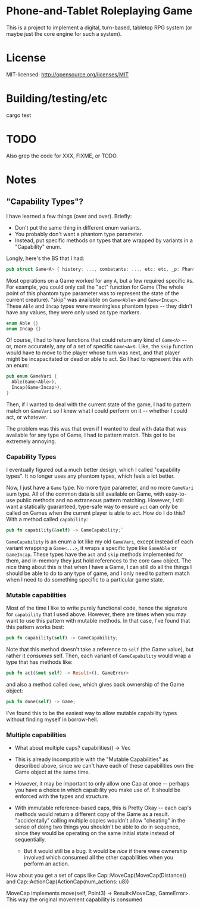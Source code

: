 # Phone-and-Tablet Roleplaying Game

This is a project to implement a digital, turn-based, tabletop RPG system (or
maybe just the core engine for such a system).

# License

MIT-licensed: http://opensource.org/licenses/MIT

# Building/testing/etc

cargo test

# TODO

Also grep the code for XXX, FIXME, or TODO.



# Notes

## "Capability Types"?

I have learned a few things (over and over). Briefly:

- Don't put the same thing in different enum variants.
- You probably don't want a phantom type parameter.
- Instead, put specific methods on types that are wrapped by variants in a
  "Capability" enum.

Longly, here's the BS that I had:

```rust
pub struct Game<A> { history: ..., combatants: ..., etc: etc, _p: PhantomData}
```

Most operations on a Game worked for any `A`, but a few required specific `A`s.
For example, you could only call the "act" function for Game<Able> (The whole
point of this phantom type parameter was to represent the state of the current
creature). "skip" was available on `Game<Able>` and `Game<Incap>`. These `Able`
and `Incap` types were meaningless phantom types -- they didn't have any values,
they were only used as type markers.

```rust
enum Able {}
enum Incap {}
```

Of course, I had to have functions that could return any kind of `Game<A>` --
or, more accurately, any of a set of specific `Game<A>`s. Like, the `skip`
function would have to move to the player whose turn was next, and that player
might be incapacitated or dead or able to act. So I had to represent this with
an enum:

```rust
pub enum GameVari {
  Able(Game<Able>),
  Incap(Game<Incap>),
}
```

Then, if I wanted to deal with the current state of the game, I had to pattern
match on `GameVari` so I knew what I could perform on it -- whether I could act,
or whatever.

The problem was this was that even if I wanted to deal with data that was
available for any type of Game, I had to pattern match. This got to be extremely
annoying.

### Capability Types

I eventually figured out a much better design, which I called "capability
types". It no longer uses any phantom types, which feels a lot better.

Now, I just have a `Game` type. No more type parameter, and no more `GameVari`
sum type. All of the common data is still available on Game, with easy-to-use
public methods and no extraneous pattern matching. However, I still want a
statically guaranteed, type-safe way to ensure `act` can only be called on Games
when the current player is able to act. How do I do this? With a method called
`capability`:

  ```rust
  pub fn capability(&self) -> GameCapability;`
```

`GameCapability` is an enum a lot like my old `GameVari`, except instead of each
variant wrapping a `Game<...>`, it wraps a specific type like `GameAble` or
`GameIncap`. These types have the `act` and `skip` methods implemented for them,
and in-memory they just hold references to the core `Game` object. The nice
thing about this is that when I have a Game, I can still do all the things I
should be able to do to any type of game, and I only need to pattern match when
I need to do something specific to a particular game state.

### Mutable capabilities

Most of the time I like to write purely functional code, hence the signature for
`capability` that I used above. However, there are times when you may want to
use this pattern with mutable methods. In that case, I've found that this
pattern works best:

```rust
pub fn capability(self) -> GameCapability;
```

Note that this method doesn't take a reference to `self` (the Game value), but
rather it *consumes* self. Then, each variant of `GameCapability` would wrap a
type that has methods like:

```rust
pub fn act(&mut self) -> Result<(), GameError>
```


and also a method called `done`, which gives back ownership of the Game object:

```rust
pub fn done(self) -> Game;
```

I've found this to be the easiest way to allow mutable capability types without
finding myself in borrow-hell.

### Multiple capabilities

- What about multiple caps? capabilities() -> Vec<Cap>
- This is already incompatible with the "Mutable Capabilities" as described
  above, since we can't have each of these capabilities own the Game object at
  the same time.
- However, it may be important to only allow one Cap at once -- perhaps you have
  a choice in which capability you make use of. It should be enforced with the
  types and structure.

- With immutable reference-based caps, this is Pretty Okay -- each cap's methods
  would return a different copy of the Game as a result. "accidentally" calling
  multiple copies wouldn't allow "cheating" in the sense of doing two things you
  shouldn't be able to do in sequence, since they would be operating on the same
  initial state instead of sequentially.
  - But it would still be a bug. It would be *nice* if there were ownership
    involved which consumed all the other capabilities when you perform an
    action.

How about you get a set of caps like Cap::MoveCap(MoveCap(Distance)) and
Cap::ActionCap(ActionCap(num_actions: u8))

MoveCap implements move(self, Point3) -> Result<MoveCap, GameError>. This way
the original movement capability is consumed
